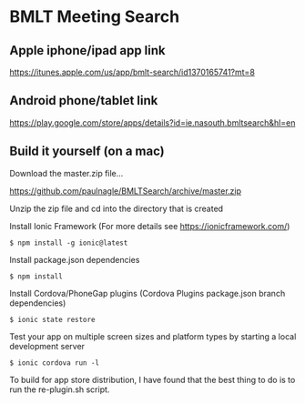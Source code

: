 # BMLT Meeting Search

## Apple iphone/ipad app link

https://itunes.apple.com/us/app/bmlt-search/id1370165741?mt=8

## Android phone/tablet link

https://play.google.com/store/apps/details?id=ie.nasouth.bmltsearch&hl=en

## Build it yourself (on a mac)

Download the master.zip file...

https://github.com/paulnagle/BMLTSearch/archive/master.zip

Unzip the zip file and cd into the directory that is created

Install Ionic Framework (For more details see https://ionicframework.com/)
```
$ npm install -g ionic@latest
```
Install package.json dependencies
```
$ npm install
```
Install Cordova/PhoneGap plugins (Cordova Plugins package.json branch dependencies)
```
$ ionic state restore
```
Test your app on multiple screen sizes and platform types by starting a local development server
```
$ ionic cordova run -l
```
To build for app store distribution, I have found that the best thing to do is to run the re-plugin.sh script.
